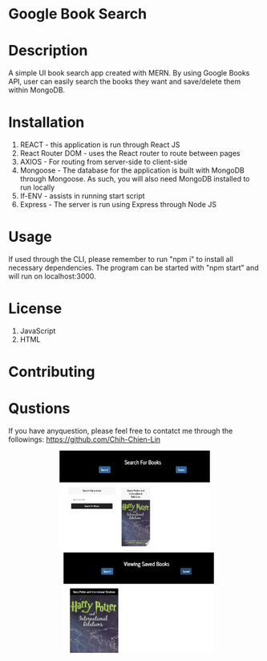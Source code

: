 # Google Book Search


# Description
A simple UI book search app created with MERN. By using Google Books API, user can easily search the books they want and save/delete them within MongoDB.
# Installation
1. REACT - this application is run through React JS
2. React Router DOM - uses the React router to route between pages
3. AXIOS - For routing from server-side to client-side
4. Mongoose - The database for the application is built with MongoDB through Mongoose. As such, you will also need MongoDB installed to run locally
5. If-ENV - assists in running start script
6. Express - The server is run using Express through Node JS
# Usage
If used through the CLI, please remember to run "npm i" to install all necessary dependencies. The program can be started with "npm start" and will run on localhost:3000.
# License
1. JavaScript
1. HTML
# Contributing
# Qustions
If you have anyquestion, please feel free to contatct me through the followings:
https://github.com/Chih-Chien-Lin
<p align="center">
            <img alt="Personal avatar" style="height:200px; width:300px" src="client/src/image/demo1.png">
            <img alt="Personal avatar" style="height:200px; width:300px; margin-left:3%" src="client/src/image/demo2.png">
          </p>
